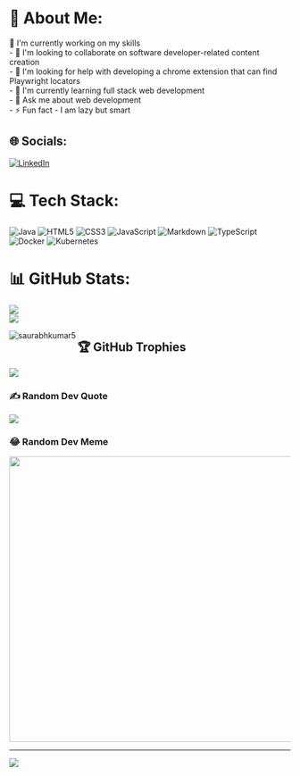 # 💫 About Me:
 🔭 I'm currently working on my skills<br> - 👯 I'm looking to collaborate on software developer-related content creation<br> - 🤔 I'm looking for help with developing a chrome extension that can find Playwright locators<br> - 🌱 I'm currently learning full stack web development<br> - 💬 Ask me about web development<br> - ⚡ Fun fact - I am lazy but smart


## 🌐 Socials:
 [![LinkedIn](https://img.shields.io/badge/LinkedIn-%230077B5.svg?logo=linkedin&logoColor=white)](https://linkedin.com/in/linkedin.com/in/saurabh-kumar9493) 

# 💻 Tech Stack:
![Java](https://img.shields.io/badge/java-%23ED8B00.svg?style=for-the-badge&logo=java&logoColor=white) ![HTML5](https://img.shields.io/badge/html5-%23E34F26.svg?style=for-the-badge&logo=html5&logoColor=white) ![CSS3](https://img.shields.io/badge/css3-%231572B6.svg?style=for-the-badge&logo=css3&logoColor=white) ![JavaScript](https://img.shields.io/badge/javascript-%23323330.svg?style=for-the-badge&logo=javascript&logoColor=%23F7DF1E) ![Markdown](https://img.shields.io/badge/markdown-%23000000.svg?style=for-the-badge&logo=markdown&logoColor=white) ![TypeScript](https://img.shields.io/badge/typescript-%23007ACC.svg?style=for-the-badge&logo=typescript&logoColor=white) ![Docker](https://img.shields.io/badge/docker-%230db7ed.svg?style=for-the-badge&logo=docker&logoColor=white) ![Kubernetes](https://img.shields.io/badge/kubernetes-%23326ce5.svg?style=for-the-badge&logo=kubernetes&logoColor=white)
# 📊 GitHub Stats:
![](https://github-readme-stats.vercel.app/api?username=saurabhkumar5&theme=radical&hide_border=true&include_all_commits=false&count_private=false)<br/>
![](https://github-readme-streak-stats.herokuapp.com/?user=saurabhkumar5&theme=radical&hide_border=true)<br/>
<!-- ![](https://github-readme-stats.vercel.app/api/top-langs/?username=saurabhkumar5&theme=radical&hide_border=true&include_all_commits=false&count_private=false&layout=compact) -->

<!-- ![image](https://github-readme-stats.vercel.app/api/top-langs/?username=saurabhkumar5&layout=compact&langs_count=8&hide_border=true&title_color=000000&icon_color=000000&text_color=000000&bg_color=ffffff) -->
<p><img align="left" src="https://github-readme-stats.vercel.app/api/top-langs?username=saurabhkumar5&show_icons=true&locale=en&layout=compact" alt="saurabhkumar5" /></p>

## 🏆 GitHub Trophies
![](https://github-profile-trophy.vercel.app/?username=saurabhkumar5&theme=radical&no-frame=false&no-bg=true&margin-w=4)

### ✍️ Random Dev Quote
![](https://quotes-github-readme.vercel.app/api?type=horizontal&theme=radical)

### 😂 Random Dev Meme
<img src="https://rm.up.railway.app/" width="512px"/>

---
[![](https://visitcount.itsvg.in/api?id=saurabhkumar5&icon=0&color=0)](https://visitcount.itsvg.in)

<!-- Proudly created with GPRM ( https://gprm.itsvg.in ) -->
